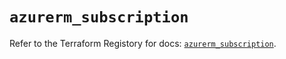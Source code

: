 # `azurerm_subscription`

Refer to the Terraform Registory for docs: [`azurerm_subscription`](https://registry.terraform.io/providers/hashicorp/azurerm/3.81.0/docs/resources/subscription).

